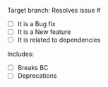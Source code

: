 Target branch:
Resolves issue # <!-- #-prefixed issue number(s), if any -->

<!-- replace space with "x" in square brackets: [x] -->
- [ ] It is a Bug fix
- [ ] It is a New feature
- [ ] It is related to dependencies

Includes:
- [ ] Breaks BC
- [ ] Deprecations

<!--
Fill in this template according to the PR you're about to submit.
Replace this comment by a description of what your PR is solving.

Please consider the following requirement:
* Modification of existing tests should be avoided unless deemed necessary.
* You MUST never open a PR related to a security issue. Contact Spomky in private at https://gitter.im/Spomky/
-->

